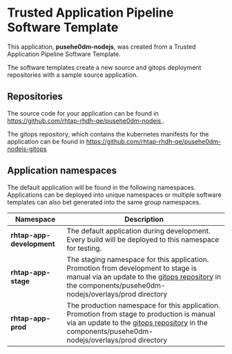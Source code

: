 # Trusted Application Pipeline Software Template

This application, **pusehe0dm-nodejs**, was created from a Trusted Application Pipeline Software Template.

The software templates create a new source and gitops deployment repositories with a sample source application. 

## Repositories

The source code for your application can be found in [https://github.com/rhtap-rhdh-qe/pusehe0dm-nodejs ](https://github.com/rhtap-rhdh-qe/pusehe0dm-nodejs ).
 
The gitops repository, which contains the kubernetes manifests for the application can be found in 
[https://github.com/rhtap-rhdh-qe/pusehe0dm-nodejs-gitops ](https://github.com/rhtap-rhdh-qe/pusehe0dm-nodejs-gitops ) 

## Application namespaces 

The default application will be found in the following namespaces. Applications can be deployed into unique namespaces or multiple software templates can also bet generated into the same group namespaces.  

|  Namespace   |  Description   |  
| -------- | -------- |   
| **rhtap-app-development** | The default application during development. Every build will be deployed to this namespace for testing. | 
| **rhtap-app-stage** | The staging namespace for this application. Promotion from development to stage is manual via an update to the [gitops repository](https://github.com/rhtap-rhdh-qe/pusehe0dm-nodejs-gitops ) in the components/pusehe0dm-nodejs/overlays/prod directory |  
| **rhtap-app-prod** | The production namespace for this application. Promotion from stage to production is manual via an update to the [gitops repository](https://github.com/rhtap-rhdh-qe/pusehe0dm-nodejs-gitops ) in the components/pusehe0dm-nodejs/overlays/prod directory | 